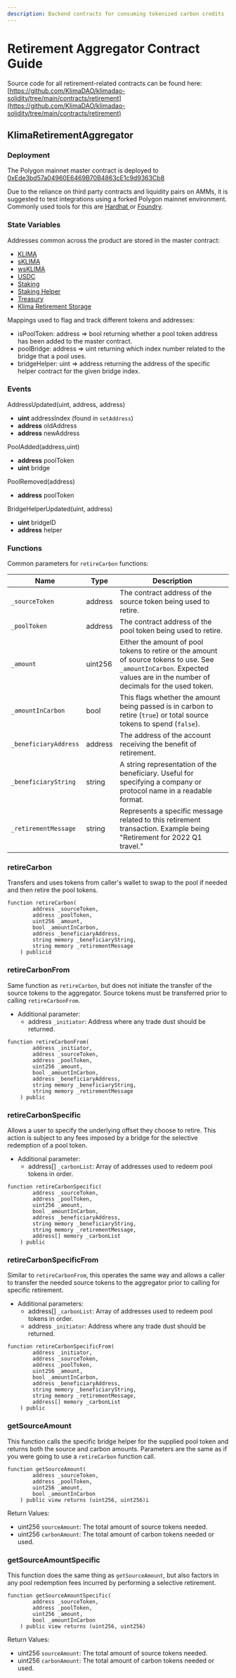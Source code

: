 ```yaml
---
description: Backend contracts for consuming tokenized carbon credits
---
```


# Retirement Aggregator Contract Guide

Source code for all retirement-related contracts can be found here: [https://github.com/KlimaDAO/klimadao-solidity/tree/main/contracts/retirement](https://github.com/KlimaDAO/klimadao-solidity/tree/main/contracts/retirement)

## KlimaRetirementAggregator

### Deployment

The Polygon mainnet master contract is deployed to [0xEde3bd57a04960E6469B70B4863cE1c9d9363Cb8](https://polygonscan.com/address/0xEde3bd57a04960E6469B70B4863cE1c9d9363Cb8)

Due to the reliance on third party contracts and liquidity pairs on AMMs, it is suggested to test integrations using a forked Polygon mainnet environment. Commonly used tools for this are [Hardhat ](https://hardhat.org/hardhat-network/docs/guides/forking-other-networks)or [Foundry](https://github.com/foundry-rs/foundry).

### State Variables

Addresses common across the product are stored in the master contract:

* [KLIMA](contracts/tokens.md#klima)
* [sKLIMA](contracts/tokens.md#sklima)
* [wsKLIMA](contracts/tokens.md#wsklima)
* [USDC](https://polygonscan.com/token/0x2791bca1f2de4661ed88a30c99a7a9449aa84174)
* [Staking](contracts/staking.md)
* [Staking Helper](contracts/staking.md#stakinghelper)
* [Treasury](contracts/treasury.md)
* [Klima Retirement Storage](contracts/retirement.md#retirement-storage)

Mappings used to flag and track different tokens and addresses:

* isPoolToken: address => bool returning whether a pool token address has been added to the master contract.
* poolBridge: address => uint returning which index number related to the bridge that a pool uses.
* bridgeHelper: uint => address returning the address of the specific helper contract for the given bridge index.

### Events

AddressUpdated(uint, address, address)

* **uint** addressIndex (found in `setAddress`)
* **address** oldAddress
* **address** newAddress

PoolAdded(address,uint)

* **address** poolToken
* **uint** bridge

PoolRemoved(address)

* **address** poolToken

BridgeHelperUpdated(uint, address)

* **uint** bridgeID
* **address** helper

### Functions

Common parameters for `retireCarbon` functions:

| Name                  | Type    | Description                                                                                                                                                                |
| --------------------- | ------- | -------------------------------------------------------------------------------------------------------------------------------------------------------------------------- |
| `_sourceToken`        | address | The contract address of the source token being used to retire.                                                                                                             |
| `_poolToken`          | address | The contract address of the pool token being used to retire.                                                                                                               |
| `_amount`             | uint256 | Either the amount of pool tokens to retire or the amount of source tokens to use. See `_amountInCarbon`. Expected values are in the number of decimals for the used token. |
| `_amountInCarbon`     | bool    | This flags whether the amount being passed is in carbon to retire (`true`) or total source tokens to spend (`false`).                                                      |
| `_beneficiaryAddress` | address | The address of the account receiving the benefit of retirement.                                                                                                            |
| `_beneficiaryString`  | string  | A string representation of the beneficiary. Useful for specifying a company or protocol name in a readable format.                                                         |
| `_retirementMessage`  | string  | Represents a specific message related to this retirement transaction. Example being "Retirement for 2022 Q1 travel."                                                       |

### retireCarbon

Transfers and uses tokens from caller's wallet to swap to the pool if needed and then retire the pool tokens.

```solidity
function retireCarbon(
        address _sourceToken,
        address _poolToken,
        uint256 _amount,
        bool _amountInCarbon,
        address _beneficiaryAddress,
        string memory _beneficiaryString,
        string memory _retirementMessage
    ) publicid
```

### retireCarbonFrom

Same function as `retireCarbon`, but does not initiate the transfer of the source tokens to the aggregator. Source tokens must be transferred prior to calling `retireCarbonFrom`.&#x20;

* Additional parameter:&#x20;
  * address `_initiator`: Address where any trade dust should be returned.

```solidity
function retireCarbonFrom(
        address _initiator,
        address _sourceToken,
        address _poolToken,
        uint256 _amount,
        bool _amountInCarbon,
        address _beneficiaryAddress,
        string memory _beneficiaryString,
        string memory _retirementMessage
    ) public
```

### retireCarbonSpecific

Allows a user to specify the underlying offset they choose to retire. This action is subject to any fees imposed by a bridge for the selective redemption of a pool token.

* Additional parameter:
  * address\[] `_carbonList`: Array of addresses used to redeem pool tokens in order.

```solidity
function retireCarbonSpecific(
        address _sourceToken,
        address _poolToken,
        uint256 _amount,
        bool _amountInCarbon,
        address _beneficiaryAddress,
        string memory _beneficiaryString,
        string memory _retirementMessage,
        address[] memory _carbonList
    ) public
```

### retireCarbonSpecificFrom

Similar to `retireCarbonFrom`, this operates the same way and allows a caller to transfer the needed source tokens to the aggregator prior to calling for specific retirement.

* Additional parameters:
  * address\[] `_carbonList`: Array of addresses used to redeem pool tokens in order.
  * address `_initiator`: Address where any trade dust should be returned.

```solidity
function retireCarbonSpecificFrom(
        address _initiator,
        address _sourceToken,
        address _poolToken,
        uint256 _amount,
        bool _amountInCarbon,
        address _beneficiaryAddress,
        string memory _beneficiaryString,
        string memory _retirementMessage,
        address[] memory _carbonList
    ) public
```

### getSourceAmount

This function calls the specific bridge helper for the supplied pool token and returns both the source and carbon amounts. Parameters are the same as if you were going to use a `retireCarbon` function call.

```solidity
function getSourceAmount(
        address _sourceToken,
        address _poolToken,
        uint256 _amount,
        bool _amountInCarbon
    ) public view returns (uint256, uint256)i
```

Return Values:

* uint256 `sourceAmount`: The total amount of source tokens needed.
* uint256 `carbonAmount`: The total amount of carbon tokens needed or used.

### getSourceAmountSpecific

This function does the same thing as `getSourceAmount`, but also factors in any pool redemption fees incurred by performing a selective retirement.

```solidity
function getSourceAmountSpecific(
        address _sourceToken,
        address _poolToken,
        uint256 _amount,
        bool _amountInCarbon
    ) public view returns (uint256, uint256)
```

Return Values:

* uint256 `sourceAmount`: The total amount of source tokens needed.
* uint256 `carbonAmount`: The total amount of carbon tokens needed or used.
